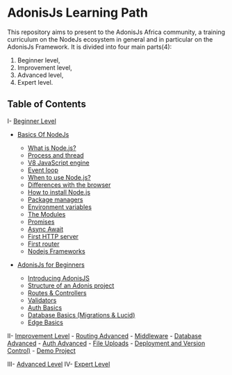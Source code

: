# AdonisJs Learning Path

This repository aims to present to the AdonisJs Africa community, a training curriculum on the NodeJs ecosystem in general and in particular on the AdonisJs Framework.
It is divided into four main parts(4):

1. Beginner level,
2. Improvement level,
3. Advanced level,
4. Expert level.

## Table of Contents


I- [Beginner Level](#beginner-level)
  - [Basics Of NodeJs](#basics-of-nodejs)
    - [What is Node.js?](#what-nodejs)
    - [Process and thread](#process-thread)
    - [V8 JavaScript engine](#v8-javascript-engine)
    - [Event loop](#event-loop)
    - [When to use Node.js?](#when-use-node)
    - [Differences with the browser](#differences-browser)
    - [How to install Node.js](#install-node)
    - [Package managers](#package-managers)
    - [Environment variables](#envirenment-variables)
    - [The Modules](#modules)
    - [Promises](#promises)
    - [Async Await](#async-await)
    - [First HTTP server](#first-server)
    - [First router](#first-router)
    - [Nodejs Frameworks](#nodejs-frameworks)
    
  - [AdonisJs for Beginners](#adonisjs-for-beginners)
    - [Introducing AdonisJS](#introducing)
    - [Structure of an Adonis project](#structure)
    - [Routes & Controllers](#routes-controllers)
    - [Validators](#validators)
    - [Auth Basics](#auth-basics)
    - [Database Basics (Migrations & Lucid)](#database-basics)
    - [Edge Basics](#edge-basics)
    
II- [Improvement Level](#natural-language-processing)
    - [Routing Advanced](#routing-advance)
    - [Middleware](#middleware)
    - [Database Advanced](#database-advance)
    - [Auth Advanced](#auth-advance)
    - [File Uploads](#file-uploads)
    - [Deployment and Version Control)](#deployment-git)
    - [Demo Project](#demo-project)

III- [Advanced Level](#news-services)
IV- [Expert Level](#placeholder-images)
